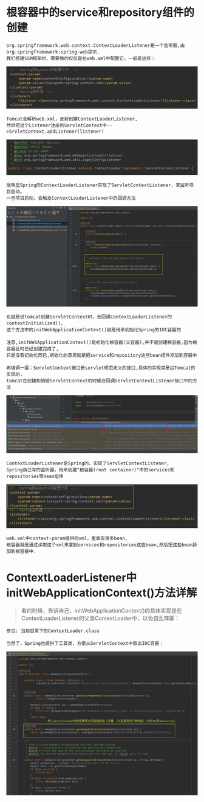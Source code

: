# 根容器中的service和repository组件的创建

    org.springframework.web.context.ContextLoaderListener是一个监听器,由org.springframework:spring-web提供.
    我们搭建SSM框架时，需要做的仅仅是在web.xml中配置它，一般是这样：

![](../pics/ContextLoaderListener-webxml.jpg)

    Tomcat会解析web.xml，反射创建ContextLoaderListener,
    然后把这个Listener注册到ServletContext中-->SrvletContext.addListener(listener)

![](../pics/ContextLoaderListener-class.jpg)

    很明显Spring的ContextLoaderListener实现了ServletContextListener，来监听项目启动。
    一旦项目启动，会触发ContextLoaderListener中的回调方法
    
![](../pics/一旦项目启动，会触发ContextLoaderListener中的特定方法.jpg)

    也就是说Tomcat创建ServletContext时，会回调ContextLoaderListener的contextInitialized()，
    这个方法中的initWebApplicationContext()就是用来初始化Spring的IOC容器的
    
    注意,initWebApplicationContext()是初始化根容器(父容器),并不是创建根容器,因为根容器此时已经创建完成了,
    只是没有初始化而已,初始化的意思就是把service和repository这些bean组件添加到容器中
    
    再强调一遍：ServletContext接口是servlet规范定义的接口,具体的实现类是由Tomcat的实现的.
    tomcat在创建和销毁ServletContext的时候会回调ServletContextListener接口中的方法

![](../pics/ServletContext的实现类.png)

    ContextLoaderListener是Spring的，实现了ServletContextListener,
    Spring自己写的监听器，用来创建"根容器(root container)"中的services和repositories等bean组件

![](../pics/Spring怎么创建IOC容器-webxml.jpg)

    web.xml中context-param提供的xml，里面有很多bean,
    根容器就是通过读取这个xml来拿到services和repositories这些bean,然后把这些bean舔加到根容器中.

# ContextLoaderListener中initWebApplicationContext()方法详解

>看的时候，告诉自己，initWebApplicationContext()的具体实现是在ContextLoaderListener的父类ContextLoader中，以免自乱阵脚：

    参见: 当前目录下的ContextLoader.class
    
    当然了，Spring也提供了工具类，方便从ServletContext中取出IOC容器：

![](../pics/Spring也提供了工具类取SpingIOC容器.jpg)
